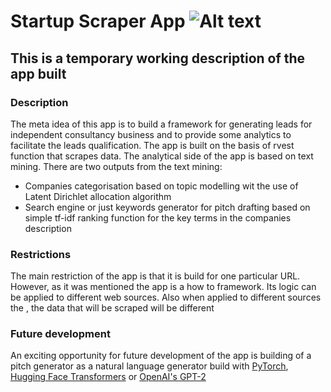 # Startup Scraper App    ![Alt text](image/Lead_funnel.jpg.)

## This is a temporary working description of the app built

### Description

The meta idea of this app is to build a framework for generating leads for independent consultancy business and to provide some analytics to facilitate the leads qualification.  The app is built on the basis of rvest function that scrapes data. The analytical side of the app is based on text mining.
There are two outputs from the text mining:
* Companies categorisation based on topic modelling wit the use of Latent Dirichlet allocation algorithm
* Search engine or just keywords generator for pitch drafting based on simple tf-idf ranking function for the key terms in the companies description

### Restrictions

The main restriction of the app is that it is build for one particular URL. However, as it was mentioned the app is a how to framework. Its logic can be applied to different web sources. Also when applied to different sources the , the data that will be scraped will be different

### Future development

An exciting opportunity for future development of the app is building of a  pitch generator as a natural language generator build with [PyTorch](https://pytorch.org/), [Hugging Face Transformers](https://github.com/huggingface/transformers) or [OpenAI's GPT-2](https://openai.com/)
